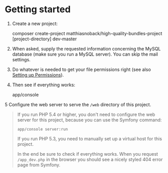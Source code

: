 # Getting started

1. Create a new project:

    composer create-project matthiasnoback/high-quality-bundles-project [project-directory] dev-master

2. When asked, supply the requested information concerning the MySQL database (make sure you run a MySQL server). You can skip the mail settings.

3. Do whatever is needed to get your file permissions right (see also [Setting up Permissions](http://symfony.com/doc/current/book/installation.html)).

4. Then see if everything works:

    app/console

5 Configure the web server to serve the `/web` directory of this project.

> If you run PHP 5.4 or higher, you don't need to configure the web server for this project, because you can use the Symfony command:
>
>     app/console server:run
>
> If you run PHP 5.3, you need to manually set up a virtual host for this project.
>
> In the end be sure to check if everything works. When you request `/app_dev.php` in the browser you should see a nicely styled 404 error page from Symfony.

